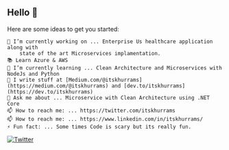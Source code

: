 ## Hello 👋

Here are some ideas to get you started:

    🔭 I’m currently working on ... Enterprise Us healthcare application along with 
        state of the art Microservices implamentation.
    📚 Learn Azure & AWS
    🌱 I’m currently learning ... Clean Architecture and Microservices with NodeJs and Python
    📝 I write stuff at [Medium.com/@itskhurrams](https://medium.com/@itskhurrams) and [dev.to/itskhurrams](https://dev.to/itskhurrams)
    💬 Ask me about ... Microservice with Clean Architecture using .NET Core
    📫 How to reach me: ... https://twitter.com/itskhurrams
    📫 How to reach me: ... https://www.linkedin.com/in/itskhurrams/
    ⚡ Fun fact: ... Some times Code is scary but its really fun.

[![Twitter](https://img.shields.io/twitter/url/https/twitter.com/itskhurrams.svg?style=social&label=Follow%20itskhurrams)](https://twitter.com/itskhurrams)
